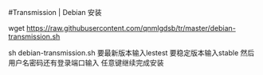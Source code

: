 #Transmission | Debian 安装


wget https://raw.githubusercontent.com/qnmlgdsb/tr/master/debian-transmission.sh

sh debian-transmission.sh
要最新版本输入lestest
要稳定版本输入stable
然后用户名密码还有登录端口输入
任意键继续完成安装
